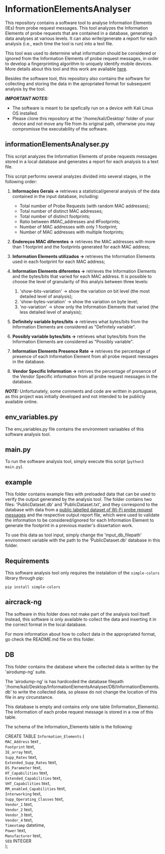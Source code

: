 # InformationElementsAnalyser

This repository contains a software tool to analyse Information Elements (IEs) from probe request messages.
This tool analyzes the Information Elements of probe requests that are contained in a database, generating data analyses at various levels. 
It can also write/generate a report for each analysis (i.e., each time the tool is run) into a text file.

This tool was used to determine what information should be considered or ignored from the Information Elements of probe request messages, in order to develop a fingerprinting algorithm to uniquely identify mobile devices. More details about this tool and this work are available [here](https://repositorio.iscte-iul.pt/handle/10071/29505).

Besides the software tool, this repository also contains the software for collecting and storing the data in the apropriated format for subsequent analysis by the tool.

***IMPORTANT NOTES:***
 * The software is meant to be spefically run on a device with Kali Linux OS installed.
 * Please clone this repository at the '/home/kali/Desktop' folder of your device and not move any file from its original path, otherwise you may compromisse the executability of the software.
 

## informationElementsAnalyser.py

This script analyzes the Information Elements of probe requests messages stored in a local database and generates a report for each analysis to a text file.

This script performs several analyzes divided into several stages, in the following order:

1. **Informações Gerais ->** retrieves a statistical/general analysis of the data contained in the input database, including:
   * Total number of Probe Requests (with random MAC addresses);
   * Total number of distinct MAC addresses;
   * Total number of distinct footprints;
   * Ratio between #MAC_addresses and #Footprints;
   * Number of MAC addresses with only 1 footprint;
   * Number of MAC addresses with multiple footprints;
   
3. **Endereços MAC diferentes ->** retrieves the MAC addresses with more than 1 footprint and the footprints generated for each MAC address;
   
5. **Information Elements utilizados ->** retrieves the Information Elements used in each footprint for each MAC address;
   
7. **Information Elements diferentes ->** retrieves the Information Elements and the bytes/bits that varied for each MAC address. It is possible to choose the level of granularity of this analyis between three levels:
     1. 'show-bits-variation' -> show the variation on bit level (the most detailed level of analysis);
     2. 'show-bytes-variation' -> show the variation on byte level;
     3. 'no-variation' -> show only the Information Elements that varied (the less detailed level of analysis);
   
9. **Definitely variable bytes/bits ->** retrieves what bytes/bits from the Information Elements are considered as "Definitely variable".
    
11. **Possibly variable bytes/bits ->** retrieves what bytes/bits from the Information Elements are considered as "Possibly variable". 
    
13. **Information Elements Presence Rate ->** retrieves the percentage of presence of each Information Element from all probe request messages in the database.
    
15. **Vendor Specific Information ->** retrives the percentage of presence of the Vendor Specific information from all probe request messages in the database.


***NOTE:*** Unfortunately, some comments and code are written in portuguese, as this project was initially developed and not intended to be publicly available online.

## env_variables.py

The env_variables.py file contains the environment variaables of this software analysis tool.

## main.py

To run the software analysis tool, simply execute this script (```python3 main.py```).

## example
This folder contains example files with preloaded data that can be used to verify the output generated by the analysis tool. The folder contains two files: 'PublicDataset.db' and 'PublicDataset.txt', and they correspond to the database with data from a [public labelled dataset of Wi-Fi probe request messages](https://www.sciencedirect.com/science/article/abs/pii/S1389128622000196) and the respective output report file, which were used to validate the information to be considered/ignored for each Information Element to generate the footprint in a previous master's dissertation work.

To use this data as tool input, simply change the 'input_db_filepath' environment variable with the path to the 'PublicDataset.db' database in this folder.

## Requirements

This software analysis tool only requires the instalation of the ```simple-colors``` library through pip:

```pip install simple-colors```


## aircrack-ng

The software in this folder does not make part of the analysis tool itself. Instead, this software is only available to collect the data and inserting it in the correct format in the local database.
 
For more information about how to collect data in the appropriated format, go check the README.md file on this folder.

## DB

This folder contains the database where the collected data is written by the 'airodump-ng' suite. 

The 'airodump-ng' is has hardcoded the database filepath '/home/kali/Desktop/InformationElementsAnalyser/DB/InformationElements.db' to write the collected data, so please do not change the location of this file in any circunstance.

This database is empty and contains only one table (Information_Elements). The information of each probe request message is stored in a row of this table.

The schema of the Information_Elements table is the following:

CREATE TABLE `Information_Elements` ( \
 `MAC_Address`  text , \
 `Footprint` text, \
 `IE_array` text, \
 `Supp_Rates` text, \
 `Extended_Supp_Rates` text, \
 `DS_Parameter` text, \
 `HT_Capabilities` text, \
 `Extended_Capabilities` text, \
 `VHT_Capabilities` text, \
 `RM_enabled_Capabilities` text, \
 `Interworking` text, \
 `Supp_Operating_Classes` text, \
 `Vendor_1` text, \
 `Vendor_2` text, \
 `Vendor_3` text, \
 `Vendor_4` text, \
 `Timestamp` datetime, \
 `Power` text, \
 `Manufacturer` text, \
 `SEQ` INTEGER \
);








